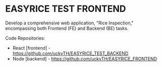 # EASYRICE TEST FRONTEND
Develop a comprehensive web application, "Rice Inspection," encompassing both Frontend (FE) and Backend (BE) tasks.

 Code Repositories:
- React [frontend] -  https://github.com/uckyTH/EASYRICE_TEST_BACKEND
- Node [backend] - https://github.com/uckyTH/EASYRICE_FRONTEND
